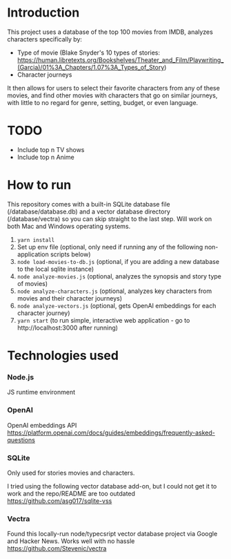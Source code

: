 # Introduction

This project uses a database of the top 100 movies from IMDB, analyzes characters specifically by:

- Type of movie (Blake Snyder's 10 types of stories: https://human.libretexts.org/Bookshelves/Theater_and_Film/Playwriting_(Garcia)/01%3A_Chapters/1.07%3A_Types_of_Story)
- Character journeys

It then allows for users to select their favorite characters from any of these movies, and find other movies with characters that go on similar journeys, with little to no regard for genre, setting, budget, or even language.

# TODO

- Include top n TV shows
- Include top n Anime

# How to run

This repository comes with a built-in SQLite database file (/database/database.db) and a vector database directory (/database/vectra) so you can skip straight to the last step. Will work on both Mac and Windows operating systems.

1. `yarn install`
2. Set up env file (optional, only need if running any of the following non-application scripts below)
3. `node load-movies-to-db.js` (optional, if you are adding a new database to the local sqlite instance)
4. `node analyze-movies.js` (optional, analyzes the synopsis and story type of movies)
5. `node analyze-characters.js` (optional, analyzes key characters from movies and their character journeys)
6. `node analyze-vectors.js` (optional, gets OpenAI embeddings for each character journey)
7. `yarn start` (to run simple, interactive web application - go to http://localhost:3000 after running)

# Technologies used

### Node.js

JS runtime environment

### OpenAI

OpenAI embeddings API
https://platform.openai.com/docs/guides/embeddings/frequently-asked-questions

### SQLite

Only used for stories movies and characters.

I tried using the following vector database add-on, but I could not get it to work and the repo/README are too outdated
https://github.com/asg017/sqlite-vss

### Vectra

Found this locally-run node/typecsript vector database project via Google and Hacker News. Works well with no hassle
https://github.com/Stevenic/vectra
